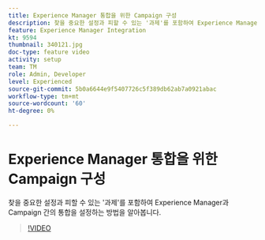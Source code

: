 ```yaml
---
title: Experience Manager 통합을 위한 Campaign 구성
description: 찾을 중요한 설정과 피할 수 있는 '과제'를 포함하여 Experience Manager과 Campaign 간의 통합을 설정하는 방법을 알아봅니다.
feature: Experience Manager Integration
kt: 9594
thumbnail: 340121.jpg
doc-type: feature video
activity: setup
team: TM
role: Admin, Developer
level: Experienced
source-git-commit: 5b0a6644e9f5407726c5f389db62ab7a0921abac
workflow-type: tm+mt
source-wordcount: '60'
ht-degree: 0%

---
```


# Experience Manager 통합을 위한 Campaign 구성

찾을 중요한 설정과 피할 수 있는 &#39;과제&#39;를 포함하여 Experience Manager과 Campaign 간의 통합을 설정하는 방법을 알아봅니다.

>[!VIDEO](https://video.tv.adobe.com/v/340121?quality=12)
